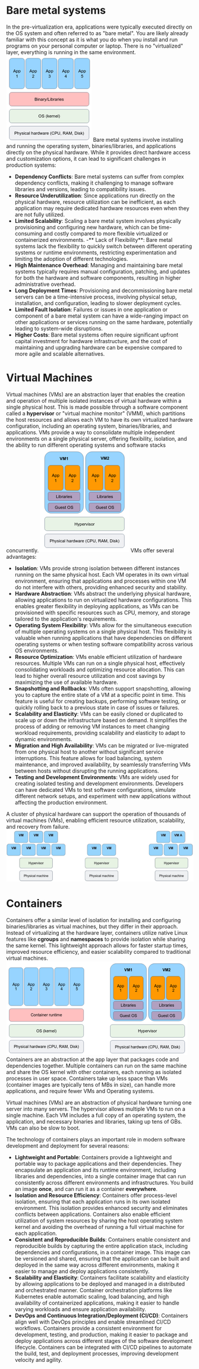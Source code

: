# Bare metal systems
In the pre-virtualization era, applications were typically executed directly on the OS system and often referred to as "bare metal". You are likely already familiar with this concept as it is what you do when you install and run programs on your personal computer or laptop. There is no "virtualized" layer, everything is running in the same environment.
![.guides/img/baremetal](./baremetal.png)
Bare metal systems involve installing and running the operating system, binaries/libraries, and applications directly on the physical hardware. While it provides direct hardware access and customization options, it can lead to significant challenges in production systems:
- **Dependency Conflicts**: Bare metal systems can suffer from complex dependency conflicts, making it challenging to manage software libraries and versions, leading to compatibility issues.
- **Resource Underutilization**: Since applications run directly on the physical hardware, resource utilization can be inefficient, as each application may require dedicated hardware resources even when they are not fully utilized.
- **Limited Scalability**: Scaling a bare metal system involves physically provisioning and configuring new hardware, which can be time-consuming and costly compared to more flexible virtualized or containerized environments.
-** Lack of Flexibility**: Bare metal systems lack the flexibility to quickly switch between different operating systems or runtime environments, restricting experimentation and limiting the adoption of different technologies.
- **High Maintenance Overhead**: Managing and maintaining bare metal systems typically requires manual configuration, patching, and updates for both the hardware and software components, resulting in higher administrative overhead.
- **Long Deployment Times**: Provisioning and decommissioning bare metal servers can be a time-intensive process, involving physical setup, installation, and configuration, leading to slower deployment cycles.
- **Limited Fault Isolation**: Failures or issues in one application or component of a bare metal system can have a wide-ranging impact on other applications or services running on the same hardware, potentially leading to system-wide disruptions.
- **Higher Costs**: Bare metal systems often require significant upfront capital investment for hardware infrastructure, and the cost of maintaining and upgrading hardware can be expensive compared to more agile and scalable alternatives.

# Virtual Machines
Virtual machines (VMs) are an abstraction layer that enables the creation and operation of multiple isolated instances of virtual hardware within a single physical host. This is made possible through a software component called a **hypervisor** or "virtual machine monitor" (VMM), which partitions the host resources and allows each VM to have its own virtualized hardware configuration, including an operating system, binaries/libraries, and applications. VMs provide a way to consolidate multiple independent environments on a single physical server, offering flexibility, isolation, and the ability to run different operating systems and software stacks concurrently.
![.guides/img/vms](./vms.png)
VMs offer several advantages:
- **Isolation**: VMs provide strong isolation between different instances running on the same physical host. Each VM operates in its own virtual environment, ensuring that applications and processes within one VM do not interfere with others, providing enhanced security and stability.
- **Hardware Abstraction**: VMs abstract the underlying physical hardware, allowing applications to run on virtualized hardware configurations. This enables greater flexibility in deploying applications, as VMs can be provisioned with specific resources such as CPU, memory, and storage tailored to the application's requirements.
- **Operating System Flexibility**: VMs allow for the simultaneous execution of multiple operating systems on a single physical host. This flexibility is valuable when running applications that have dependencies on different operating systems or when testing software compatibility across various OS environments.
- **Resource Optimization**: VMs enable efficient utilization of hardware resources. Multiple VMs can run on a single physical host, effectively consolidating workloads and optimizing resource allocation. This can lead to higher overall resource utilization and cost savings by maximizing the use of available hardware.
- **Snapshotting and Rollbacks**: VMs often support snapshotting, allowing you to capture the entire state of a VM at a specific point in time. This feature is useful for creating backups, performing software testing, or quickly rolling back to a previous state in case of issues or failures.
- **Scalability and Elasticity**: VMs can be easily cloned or duplicated to scale up or down the infrastructure based on demand. It simplifies the process of adding or removing VM instances to meet changing workload requirements, providing scalability and elasticity to adapt to dynamic environments.
- **Migration and High Availability**: VMs can be migrated or live-migrated from one physical host to another without significant service interruptions. This feature allows for load balancing, system maintenance, and improved availability, by seamlessly transferring VMs between hosts without disrupting the running applications.
- **Testing and Development Environments**: VMs are widely used for creating isolated testing and development environments. Developers can have dedicated VMs to test software configurations, simulate different network setups, and experiment with new applications without affecting the production environment.

A cluster of physical hardware can support the operation of thousands of virtual machines (VMs), enabling efficient resource utilization, scalability, and recovery from failure.
![.guides/img/image9](./image9.gif)

# Containers
Containers offer a similar level of isolation for installing and configuring binaries/libraries as virtual machines, but they differ in their approach. Instead of virtualizing at the hardware layer, containers utilize native Linux features like **cgroups** and **namespaces** to provide isolation while sharing the same kernel. This lightweight approach allows for faster startup times, improved resource efficiency, and easier scalability compared to traditional virtual machines.
![.guides/img/containers](./containers.png)
Containers are an abstraction at the app layer that packages code and dependencies together. Multiple containers can run on the same machine and share the OS kernel with other containers, each running as isolated processes in user space. Containers take up less space than VMs (container images are typically tens of MBs in size), can handle more applications, and require fewer VMs and Operating systems.

Virtual machines (VMs) are an abstraction of physical hardware turning one server into many servers. The hypervisor allows multiple VMs to run on a single machine. Each VM includes a full copy of an operating system, the application, and necessary binaries and libraries, taking up tens of GBs. VMs can also be slow to boot.

The technology of containers plays an important role in modern software development and deployment for several reasons:
- **Lightweight and Portable**: Containers provide a lightweight and portable way to package applications and their dependencies. They encapsulate an application and its runtime environment, including libraries and dependencies, into a single container image that can run consistently across different environments and infrastructures. You build an image **once**, and can run it as a container **everywhere**.
- **Isolation and Resource Efficiency**: Containers offer process-level isolation, ensuring that each application runs in its own isolated environment. This isolation provides enhanced security and eliminates conflicts between applications. Containers also enable efficient utilization of system resources by sharing the host operating system kernel and avoiding the overhead of running a full virtual machine for each application.
- **Consistent and Reproducible Builds**: Containers enable consistent and reproducible builds by capturing the entire application stack, including dependencies and configurations, in a container image. This image can be versioned and shared, ensuring that the application can be built and deployed in the same way across different environments, making it easier to manage and deploy applications consistently.
- **Scalability and Elasticity**: Containers facilitate scalability and elasticity by allowing applications to be deployed and managed in a distributed and orchestrated manner. Container orchestration platforms like Kubernetes enable automatic scaling, load balancing, and high availability of containerized applications, making it easier to handle varying workloads and ensure application availability.
- **DevOps and Continuous Integration/Deployment (CI/CD)**: Containers align well with DevOps principles and enable streamlined CI/CD workflows. Containers provide a consistent environment for development, testing, and production, making it easier to package and deploy applications across different stages of the software development lifecycle. Containers can be integrated with CI/CD pipelines to automate the build, test, and deployment processes, improving development velocity and agility.